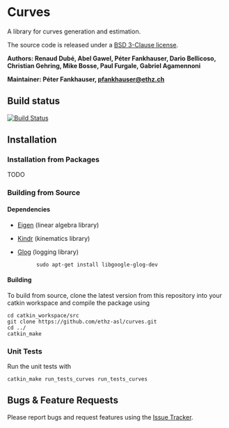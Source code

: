 # Curves

A library for curves generation and estimation.

The source code is released under a [BSD 3-Clause license](ros_package_template/LICENSE).

**Authors: Renaud Dubé, Abel Gawel, Péter Fankhauser, Dario Bellicoso, Christian Gehring, Mike Bosse, Paul Furgale, Gabriel Agamennoni**

**Maintainer: Péter Fankhauser, pfankhauser@ethz.ch**

## Build status

[![Build Status](http://rsl-ci.ethz.ch/buildStatus/icon?job=curves)](http://rsl-ci.ethz.ch/job/curves/)

## Installation

### Installation from Packages

TODO

### Building from Source

#### Dependencies

- [Eigen](http://eigen.tuxfamily.org) (linear algebra library)
- [Kindr](https://github.com/ethz-asl/kindr.git) (kinematics library)
- [Glog](https://github.com/google/glog) (logging library)

			sudo apt-get install libgoogle-glog-dev

#### Building

To build from source, clone the latest version from this repository into your catkin workspace and compile the package using

	cd catkin_workspace/src
	git clone https://github.com/ethz-asl/curves.git
	cd ../
	catkin_make

### Unit Tests

Run the unit tests with

	catkin_make run_tests_curves run_tests_curves

## Bugs & Feature Requests

Please report bugs and request features using the [Issue Tracker](https://github.com/ethz-asl/curves/issues).
